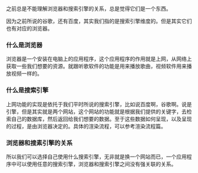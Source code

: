 之前总是不能理解浏览器和搜索引擎的关系，总是觉得它们是一个东西。

因为之前所说的谷歌，还有百度，其实我们指的是搜索引擎维度的。但是其实它们也有对应的浏览器。

### 什么是浏览器
浏览器是一个安装在电脑上的应用程序，这个应用程序的作用就是上网，从网络上获取一些我们想要的资源。就跟听歌软件的功能是用来播放歌曲，视频软件用来播放视频一样的。
### 什么是搜索引擎
上网功能的实现是依托于我们平时所说的搜索引擎，比如说百度啊，谷歌啊。说是引擎，但是其实就是两个网站，这个网站的功能就是根据我们提供的关键字，去检索自己的数据库，然后返回给我们想要的数据。至于这些数据如何呈现，以及呈现的过程，是由浏览器决定的。具体的渲染流程，可以参考渲染流程篇。

### 浏览器和搜素引擎的关系
所以我们可以选择自己使用什么搜索引擎，无非就是换一个网站而已，一个应用程序中可以使用任意的搜索引擎，浏览器和搜索引擎之间没有强关联的关系。